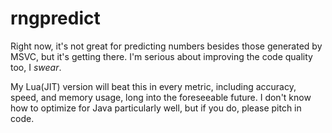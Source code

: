 # rngpredict
Right now, it's not great for predicting numbers besides those generated by MSVC, but it's getting there. I'm serious about improving the code quality too, I *swear*. 


My Lua(JIT) version will beat this in every metric, including accuracy, speed, and memory usage, long into the foreseeable future. I don't know how to optimize for Java particularly well, but if you do, please pitch in code.

